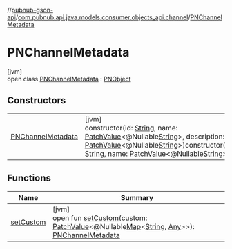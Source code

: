 //[pubnub-gson-api](../../../index.md)/[com.pubnub.api.java.models.consumer.objects_api.channel](../index.md)/[PNChannelMetadata](index.md)

# PNChannelMetadata

[jvm]\
open class [PNChannelMetadata](index.md) : [PNObject](../../com.pubnub.api.java.models.consumer.objects_api/-p-n-object/index.md)

## Constructors

| | |
|---|---|
| [PNChannelMetadata](-p-n-channel-metadata.md) | [jvm]<br>constructor(id: [String](https://docs.oracle.com/javase/8/docs/api/java/lang/String.html), name: [PatchValue](../../../../../pubnub-kotlin/pubnub-kotlin-core-api/pubnub-kotlin-core-api/com.pubnub.api.utils/-patch-value/index.md)&lt;@Nullable[String](https://docs.oracle.com/javase/8/docs/api/java/lang/String.html)&gt;, description: [PatchValue](../../../../../pubnub-kotlin/pubnub-kotlin-core-api/pubnub-kotlin-core-api/com.pubnub.api.utils/-patch-value/index.md)&lt;@Nullable[String](https://docs.oracle.com/javase/8/docs/api/java/lang/String.html)&gt;)constructor(id: [String](https://docs.oracle.com/javase/8/docs/api/java/lang/String.html), name: [PatchValue](../../../../../pubnub-kotlin/pubnub-kotlin-core-api/pubnub-kotlin-core-api/com.pubnub.api.utils/-patch-value/index.md)&lt;@Nullable[String](https://docs.oracle.com/javase/8/docs/api/java/lang/String.html)&gt;) |

## Functions

| Name | Summary |
|---|---|
| [setCustom](set-custom.md) | [jvm]<br>open fun [setCustom](set-custom.md)(custom: [PatchValue](../../../../../pubnub-kotlin/pubnub-kotlin-core-api/pubnub-kotlin-core-api/com.pubnub.api.utils/-patch-value/index.md)&lt;@Nullable[Map](https://docs.oracle.com/javase/8/docs/api/java/util/Map.html)&lt;[String](https://docs.oracle.com/javase/8/docs/api/java/lang/String.html), [Any](https://kotlinlang.org/api/latest/jvm/stdlib/kotlin/-any/index.html)&gt;&gt;): [PNChannelMetadata](index.md) |
